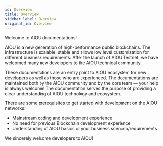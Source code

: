 ```yaml
---
id: Overview
title: Overview
sidebar_label: Overview
original_id: Overview
---
```


Welcome to AIOU documentations!

AIOU is a new generation of high-performance public blockchains. The infrastructure is scalable, stable and allows low level customization for different business requirements. After the launch of AIOU Testnet, we have welcomed many new developers to the AIOU technical community.

These documentations are an entry point to AIOU ecosystem for new developers as well as those who are experienced. The documentations are maintained both by the AIOU community and by the core team — your help is always welcome! The documentation serves the purpose of providing a clear understanding of AIOU technology and ecosystem.

There are some prerequisites to get started with development on the AIOU networks:

* Mainstream coding and development experience
* No need for previous Blockchain development experience
* Understanding of AIOU basics or your business scenario/requirements

We sincerely welcome developers to AIOU!
